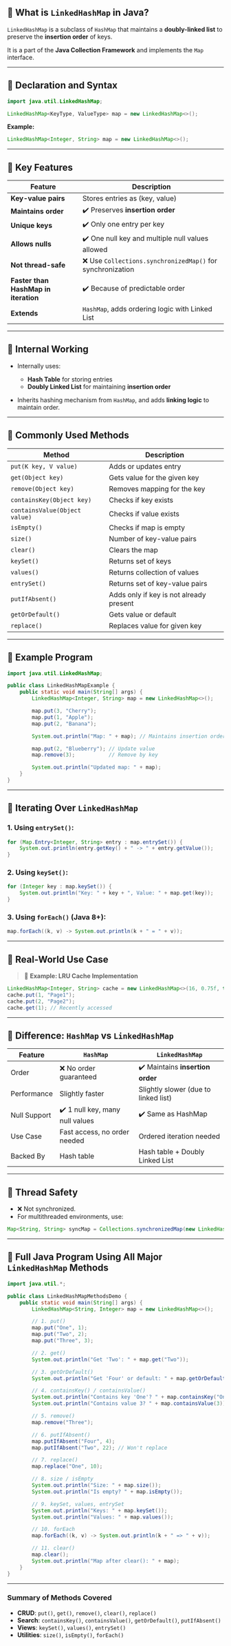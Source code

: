 

## 🔹 What is `LinkedHashMap` in Java?

`LinkedHashMap` is a subclass of `HashMap` that maintains a **doubly-linked list** to preserve the **insertion order** of keys.

It is a part of the **Java Collection Framework** and implements the `Map` interface.

---

## 🔹 Declaration and Syntax

```java
import java.util.LinkedHashMap;

LinkedHashMap<KeyType, ValueType> map = new LinkedHashMap<>();
```

**Example:**

```java
LinkedHashMap<Integer, String> map = new LinkedHashMap<>();
```

---

## 🔹 Key Features

| Feature                              | Description                                               |
| ------------------------------------ | --------------------------------------------------------- |
| **Key-value pairs**                  | Stores entries as (key, value)                            |
| **Maintains order**                  | ✔️ Preserves **insertion order**                          |
| **Unique keys**                      | ✔️ Only one entry per key                                 |
| **Allows nulls**                     | ✔️ One null key and multiple null values allowed          |
| **Not thread-safe**                  | ❌ Use `Collections.synchronizedMap()` for synchronization |
| **Faster than HashMap in iteration** | ✔️ Because of predictable order                           |
| **Extends**                          | `HashMap`, adds ordering logic with Linked List           |

---

## 🔹 Internal Working

* Internally uses:

  * **Hash Table** for storing entries
  * **Doubly Linked List** for maintaining **insertion order**
* Inherits hashing mechanism from `HashMap`, and adds **linking logic** to maintain order.

---

## 🔹 Commonly Used Methods

| Method                        | Description                             |
| ----------------------------- | --------------------------------------- |
| `put(K key, V value)`         | Adds or updates entry                   |
| `get(Object key)`             | Gets value for the given key            |
| `remove(Object key)`          | Removes mapping for the key             |
| `containsKey(Object key)`     | Checks if key exists                    |
| `containsValue(Object value)` | Checks if value exists                  |
| `isEmpty()`                   | Checks if map is empty                  |
| `size()`                      | Number of key-value pairs               |
| `clear()`                     | Clears the map                          |
| `keySet()`                    | Returns set of keys                     |
| `values()`                    | Returns collection of values            |
| `entrySet()`                  | Returns set of key-value pairs          |
| `putIfAbsent()`               | Adds only if key is not already present |
| `getOrDefault()`              | Gets value or default                   |
| `replace()`                   | Replaces value for given key            |

---

## 🔹 Example Program

```java
import java.util.LinkedHashMap;

public class LinkedHashMapExample {
    public static void main(String[] args) {
        LinkedHashMap<Integer, String> map = new LinkedHashMap<>();

        map.put(3, "Cherry");
        map.put(1, "Apple");
        map.put(2, "Banana");

        System.out.println("Map: " + map); // Maintains insertion order

        map.put(2, "Blueberry"); // Update value
        map.remove(3);           // Remove by key

        System.out.println("Updated map: " + map);
    }
}
```

---

## 🔹 Iterating Over `LinkedHashMap`

### 1. Using `entrySet()`:

```java
for (Map.Entry<Integer, String> entry : map.entrySet()) {
    System.out.println(entry.getKey() + " -> " + entry.getValue());
}
```

### 2. Using `keySet()`:

```java
for (Integer key : map.keySet()) {
    System.out.println("Key: " + key + ", Value: " + map.get(key));
}
```

### 3. Using `forEach()` (Java 8+):

```java
map.forEach((k, v) -> System.out.println(k + " = " + v));
```

---

## 🔹 Real-World Use Case

> 🧾 **Example: LRU Cache Implementation**

```java
LinkedHashMap<Integer, String> cache = new LinkedHashMap<>(16, 0.75f, true);
cache.put(1, "Page1");
cache.put(2, "Page2");
cache.get(1); // Recently accessed
```

---

## 🔹 Difference: `HashMap` vs `LinkedHashMap`

| Feature      | `HashMap`                       | `LinkedHashMap`                      |
| ------------ | ------------------------------- | ------------------------------------ |
| Order        | ❌ No order guaranteed           | ✔️ Maintains **insertion order**     |
| Performance  | Slightly faster                 | Slightly slower (due to linked list) |
| Null Support | ✔️ 1 null key, many null values | ✔️ Same as HashMap                   |
| Use Case     | Fast access, no order needed    | Ordered iteration needed             |
| Backed By    | Hash table                      | Hash table + Doubly Linked List      |

---

## 🔹 Thread Safety

* ❌ Not synchronized.
* For multithreaded environments, use:

```java
Map<String, String> syncMap = Collections.synchronizedMap(new LinkedHashMap<>());
```

---

## 🔹 Full Java Program Using All Major `LinkedHashMap` Methods

```java
import java.util.*;

public class LinkedHashMapMethodsDemo {
    public static void main(String[] args) {
        LinkedHashMap<String, Integer> map = new LinkedHashMap<>();

        // 1. put()
        map.put("One", 1);
        map.put("Two", 2);
        map.put("Three", 3);

        // 2. get()
        System.out.println("Get 'Two': " + map.get("Two"));

        // 3. getOrDefault()
        System.out.println("Get 'Four' or default: " + map.getOrDefault("Four", 0));

        // 4. containsKey() / containsValue()
        System.out.println("Contains key 'One'? " + map.containsKey("One"));
        System.out.println("Contains value 3? " + map.containsValue(3));

        // 5. remove()
        map.remove("Three");

        // 6. putIfAbsent()
        map.putIfAbsent("Four", 4);
        map.putIfAbsent("Two", 22); // Won't replace

        // 7. replace()
        map.replace("One", 10);

        // 8. size / isEmpty
        System.out.println("Size: " + map.size());
        System.out.println("Is empty? " + map.isEmpty());

        // 9. keySet, values, entrySet
        System.out.println("Keys: " + map.keySet());
        System.out.println("Values: " + map.values());

        // 10. forEach
        map.forEach((k, v) -> System.out.println(k + " => " + v));

        // 11. clear()
        map.clear();
        System.out.println("Map after clear(): " + map);
    }
}
```

---

###  Summary of Methods Covered

* **CRUD**: `put()`, `get()`, `remove()`, `clear()`, `replace()`
* **Search**: `containsKey()`, `containsValue()`, `getOrDefault()`, `putIfAbsent()`
* **Views**: `keySet()`, `values()`, `entrySet()`
* **Utilities**: `size()`, `isEmpty()`, `forEach()`


